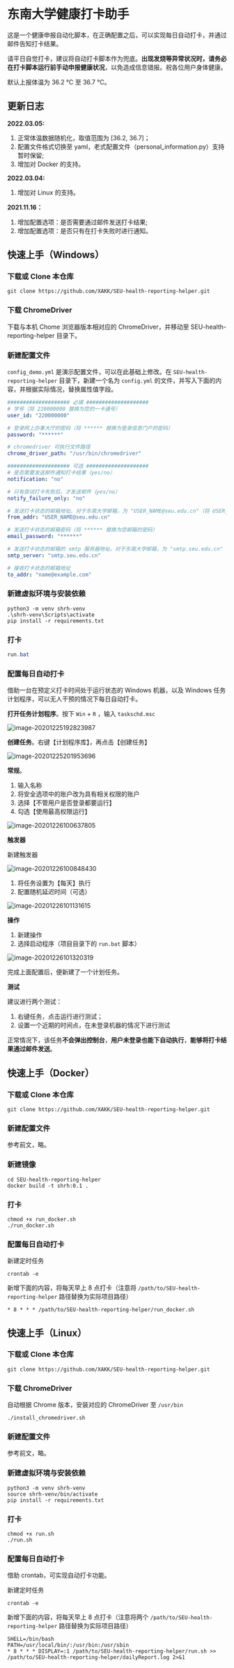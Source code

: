 # 东南大学健康打卡助手

这是一个健康申报自动化脚本，在正确配置之后，可以实现每日自动打卡，并通过邮件告知打卡结果。

请平日自觉打卡，建议将自动打卡脚本作为兜底。**出现发烧等异常状况时，请务必在打卡脚本运行前手动申报健康状况**，以免造成信息错报。祝各位用户身体健康。

默认上报体温为 36.2 ℃ 至 36.7 ℃。

## 更新日志

**2022.03.05:**

1. 正常体温数据随机化，取值范围为 [36.2, 36.7]；
2. 配置文件格式切换至 yaml，老式配置文件（personal_information.py）支持暂时保留;
3. 增加对 Docker 的支持。

**2022.03.04:**

1. 增加对 Linux 的支持。

**2021.11.16：**

1. 增加配置选项：是否需要通过邮件发送打卡结果;
2. 增加配置选项：是否只有在打卡失败时进行通知。

## 快速上手（Windows）

### 下载或 Clone 本仓库

```
git clone https://github.com/XAKK/SEU-health-reporting-helper.git
```

### 下载 ChromeDriver

下载与本机 Chome 浏览器版本相对应的 ChromeDriver，并移动至 SEU-health-reporting-helper 目录下。

### 新建配置文件

`config_demo.yml` 是演示配置文件，可以在此基础上修改。在 `SEU-health-reporting-helper` 目录下，新建一个名为 `config.yml` 的文件，并写入下面的内容，并根据实际情况，替换属性值字段。

```yaml
#################### 必填 ####################
# 学号（将 220000000 替换为您的一卡通号）
user_id: "220000000"

# 登录网上办事大厅的密码（将 ****** 替换为登录信息门户的密码）
password: "******"

# chromedriver 可执行文件路径
chrome_driver_path: "/usr/bin/chromedriver"

#################### 可选 ####################
# 是否需要发送邮件通知打卡结果（yes/no）
notification: "no"

# 只有尝试打卡失败后，才发送邮件（yes/no）
notify_failure_only: "no"

# 发送打卡状态的邮箱地址。对于东南大学邮箱，为 "USER_NAME@seu.edu.cn"（将 USER_NAME 替换为您的域名）
from_addr: "USER_NAME@seu.edu.cn"

# 发送打卡状态的邮箱密码（将 ****** 替换为您邮箱的密码）
email_password: "******"

# 发送打卡状态的邮箱的 smtp 服务器地址。对于东南大学邮箱，为 "smtp.seu.edu.cn"
smtp_server: "smtp.seu.edu.cn"

# 接收打卡状态的邮箱地址
to_addr: "name@example.com"


```

### 新建虚拟环境与安装依赖

```
python3 -m venv shrh-venv
.\shrh-venv\Scripts\activate
pip install -r requirements.txt
```

### 打卡

```powershell
run.bat
```

### 配置每日自动打卡

借助一台在预定义打卡时间处于运行状态的 Windows 机器，以及 Windows 任务计划程序，可以无人干预的情况下每日自动打卡。

**打开任务计划程序**。按下 `Win` + `R` ，输入 `taskschd.msc`

![image-20201225192823987](readme.assets/image-20201225192823987.png)

**创建任务**。右键【计划程序库】，再点击【创建任务】

![image-20201225201953696](readme.assets/image-20201225201953696.png)

**常规**。

1. 输入名称
2. 将安全选项中的账户改为具有相关权限的账户
3. 选择【不管用户是否登录都要运行】
4. 勾选【使用最高权限运行】

![image-20201226100637805](readme.assets/image-20201226100637805.png)

**触发器**

新建触发器

![image-20201226100848430](readme.assets/image-20201226100848430.png)

1. 将任务设置为【每天】执行
2. 配置随机延迟时间（可选）

![image-20201226101131615](readme.assets/image-20201226101131615.png)

**操作**

1. 新建操作
2. 选择启动程序（项目目录下的 `run.bat` 脚本）

![image-20201226101320319](readme.assets/image-20201226101320319.png)

完成上面配置后，便新建了一个计划任务。

**测试**

建议进行两个测试：

1. 右键任务，点击运行进行测试；
2. 设置一个近期的时间点，在未登录机器的情况下进行测试

正常情况下，该任务**不会弹出控制台**，**用户未登录也能下自动执行**，**能够将打卡结果通过邮件发送**。

## 快速上手（Docker）

### 下载或 Clone 本仓库

```
git clone https://github.com/XAKK/SEU-health-reporting-helper.git
```

### 新建配置文件

参考前文，略。

### 新建镜像

```
cd SEU-health-reporting-helper
docker build -t shrh:0.1 .
```

### 打卡

```
chmod +x run_docker.sh
./run_docker.sh
```

### 配置每日自动打卡

新建定时任务

```
crontab -e
```

新增下面的内容，将每天早上 8 点打卡（注意将 `/path/to/SEU-health-reporting-helper` 路径替换为实际项目路径）

```
* 8 * * * /path/to/SEU-health-reporting-helper/run_docker.sh
```

## 快速上手（Linux）

### 下载或 Clone 本仓库

```
git clone https://github.com/XAKK/SEU-health-reporting-helper.git
```

### 下载 ChromeDriver

自动根据 Chrome 版本，安装对应的 ChromeDriver 至 `/usr/bin`

```
./install_chromedriver.sh
```

### 新建配置文件

参考前文，略。

### 新建虚拟环境与安装依赖

```
python3 -m venv shrh-venv
source shrh-venv/bin/activate
pip install -r requirements.txt
```

### 打卡

```
chmod +x run.sh
./run.sh
```

### 配置每日自动打卡

借助 crontab，可实现自动打卡功能。

新建定时任务

```
crontab -e
```

新增下面的内容，将每天早上 8 点打卡（注意将两个 `/path/to/SEU-health-reporting-helper` 路径替换为实际项目路径）

```
SHELL=/bin/bash
PATH=/usr/local/bin/:/usr/bin:/usr/sbin
* 8 * * * DISPLAY=:1 /path/to/SEU-health-reporting-helper/run.sh >> /path/to/SEU-health-reporting-helper/dailyReport.log 2>&1
```
